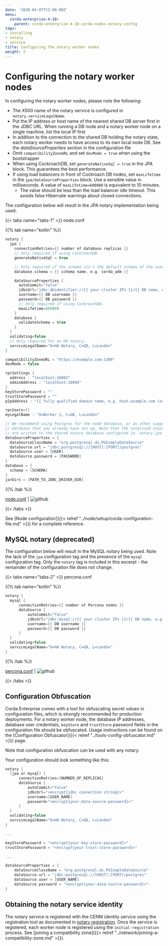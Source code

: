 ```yaml
---
date: '2020-04-07T12:00:00Z'
menu:
  corda-enterprise-4-10:
    parent: corda-enterprise-4-10-corda-nodes-notary-config
tags:
- installing
- notary
- service
title: Configuring the notary worker nodes
weight: 2
---
```


# Configuring the notary worker nodes

In configuring the notary worker nodes, please note the following:

* The X500 name of the notary service is configured in `notary.serviceLegalName`.
* Put the IP address or host name of the nearest shared DB server first in the JDBC
URL. When running a DB node and a notary worker node on a single machine, list the
local IP first
* In addition to the connection to the shared DB holding the notary state,
each notary worker needs to have access to its own local node DB. See the
*dataSourceProperties* section in the configuration file
* Omit `compatibilityZoneURL` and set `devMode = true` when using the bootstrapper
* When using CockroachDB, set `generateNativeSql = true` in the JPA block. This guarantees the best performance.
* If using load balancers in front of Cockroach DB nodes, set `maxLifetime` in the `jpa/dataSourceProperties` block. Use a sensible value in milliseconds. A value of `maxLifetime=600000` is equivalent to 10 minutes.
  * The value should be less than the load balancer idle timeout. This avoids false Hibernate warnings about closed connections.

The configuration below will result in the JPA notary implementation being used:

{{< tabs name="tabs-1" >}}
node.conf

{{% tab name="kotlin" %}}
```kotlin
notary {
  jpa {
    connectionRetries={{ number of database replicas }}
    // Only required if using CockroachDB.
    generateNativeSql = true

    // Only required if the schema isn't the default schema of the user.
    database.schema = {{ schema name, e.g. corda_adm }}

    dataSourceProperties {
      autoCommit="false"
      jdbcUrl="jdbc:dbidentifier://{{ your cluster IPs }}/{{ DB name, e.g. corda }}"
      username={{ DB username }}
      password={{ DB password }}
      // Only required if using CockroachDB.
      maxLifetime=600000
    }
    database {
      validateSchema = true
    }
  }
  validating=false
  // Only required for an HA notary.
  serviceLegalName="O=HA Notary, C=GB, L=London"
}

compatibilityZoneURL = "https://example.com:1300"
devMode = false

rpcSettings {
  address : "localhost:18003"
  adminAddress : "localhost:18004"
}
keyStorePassword = ""
trustStorePassword = ""
p2pAddress : "{{ fully qualified domain name, e.g. host.example.com (or localhost in development) }}:{{ P2P port }}"

rpcUsers=[]
myLegalName : "O=Worker 1, C=GB, L=London"

// We recommend using Postgres for the node database, or an other supported
// database that you already have set up. Note that the notarised states
// are written to the shared notary database configured in `notary.jpa`.
dataSourceProperties = {
  dataSourceClassName = "org.postgresql.ds.PGSimpleDataSource"
  dataSource.url = "jdbc:postgresql://[HOST]:[PORT]/postgres"
  dataSource.user = [USER]
  dataSource.password = [PASSWORD]
}
database = {
  schema = [SCHEMA]
}
jarDirs = [PATH_TO_JDBC_DRIVER_DIR]

```
{{% /tab %}}




[node.conf](../resources/node.conf) | ![github](/images/svg/github.svg "github")


{{< /tabs >}}

See [Node configuration]({{< relref "../node/setup/corda-configuration-file.md" >}}) for a complete reference.


## MySQL notary (deprecated)

The configuration below will result in the MySQL notary being used. Note the lack of
the `jpa` configuration tag and the presence of the `mysql` configuration tag. Only the
`notary` tag is included in this excerpt - the remainder of the configuration file does not
change.

{{< tabs name="tabs-2" >}}
percona.conf

{{% tab name="kotlin" %}}
```kotlin
notary {
  mysql {
      connectionRetries={{ number of Percona nodes }}
      dataSource {
          autoCommit="false"
          jdbcUrl="jdbc:mysql://{{ your cluster IPs }}/{{ DB name, e.g. corda }}?rewriteBatchedStatements=true&useSSL=false&failOverReadOnly=false"
          username={{ DB username }}
          password={{ DB password }}
      }
  }
  validating=false
  serviceLegalName="O=HA Notary, C=GB, L=London"
}
```
{{% /tab %}}




[percona.conf](../resources/percona.conf) | ![github](/images/svg/github.svg "github")



{{< /tabs >}}


## Configuration Obfuscation

Corda Enterprise comes with a tool for obfuscating secret values in configuration files, which is strongly recommended for production deployments.
For a notary worker node, the database IP addresses, database user credentials, `keyStore` and `trustStore` password fields in
the configuration file should be obfuscated. Usage instructions can be found on the [Configuration Obfuscator]({{< relref "../tools-config-obfuscator.md" >}}) page.

Note that configuration obfuscation can be used with any notary.

Your configuration should look something like this:

```kotlin
notary {
  [jpa or mysql] {
      connectionRetries=[NUMBER_OF_REPLICAS]
      dataSource {
          autoCommit="false"
          jdbcUrl="<encrypt{jdbc connection string}>"
          username=[USER_NAME]
          password="<encrypt{your-data-source-password}>"
      }
  }
  validating=false
  serviceLegalName="O=HA Notary, C=GB, L=London"
}

...

keyStorePassword = "<encrypt{your-key-store-password}>"
trustStorePassword = "<encrypt{your-trust-store-password}>"

...

dataSourceProperties = {
    dataSourceClassName = "org.postgresql.ds.PGSimpleDataSource"
    dataSource.url = "jdbc:postgresql://[HOST]:[PORT]/postgres"
    dataSource.user = [USER_NAME]
    dataSource.password = "<encrypt{your-data-source-password}>"
}
```


## Obtaining the notary service identity

The notary service is registered with the CENM identity service using the registration tool as documented in [notary registration](../ha-utilities.html#notary-registration).
Once the service is registered, each worker node is registered using the `initial-registration` process. See [joining a compatibility zone]({{< relref "../network/joining-a-compatibility-zone.md" >}}).
